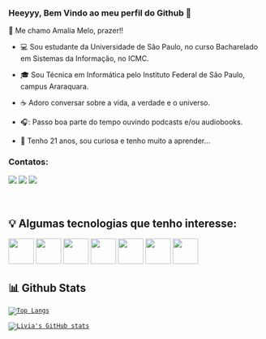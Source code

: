 ### Heeyyy, Bem Vindo ao meu perfil do Github 👋

:high_brightness: Me chamo Amalia Melo, prazer!!

- :computer: Sou estudante da Universidade de São Paulo, no curso Bacharelado em Sistemas da Informação, no ICMC.

- :mortar_board: Sou Técnica em Informática pelo Instituto Federal de São Paulo, campus Araraquara.

- :coffee: Adoro conversar sobre a vida, a verdade e o universo.

- 🎧: Passo boa parte do tempo ouvindo podcasts e/ou audiobooks.

- 🚀 Tenho 21 anos, sou curiosa e tenho muito a aprender...



### Contatos:
<div>
<a href="https://instagram.com/amalia.melo" target="_blank"><img src="https://img.shields.io/badge/-Instagram-%23E4405F?style=for-the-badge&logo=instagram&logoColor=white" target="_blank"></a>
<a href = "mailto:amalia.melo@usp.br"><img src="https://img.shields.io/badge/Gmail-D14836?style=for-the-badge&logo=gmail&logoColor=white" target="_blank"></a>
<a href="https://www.linkedin.com/in/amália-melo" target="_blank"><img src="https://img.shields.io/badge/-LinkedIn-%230077B5?style=for-the-badge&logo=linkedin&logoColor=white" target="_blank"></a>   
</div>

</br>
</br>

## :bulb: Algumas tecnologias que tenho interesse:

<code><img src="https://cdn.jsdelivr.net/gh/devicons/devicon/icons/c/c-original.svg"  height="50"/></code>
<code><img src="https://cdn.jsdelivr.net/gh/devicons/devicon/icons/mysql/mysql-original-wordmark.svg" height="50"/></code>
<code><img src="https://cdn.jsdelivr.net/gh/devicons/devicon/icons/html5/html5-original.svg" height="50"/></code>
<code><img src="https://cdn.jsdelivr.net/gh/devicons/devicon/icons/php/php-original.svg" height="50"/></code>
<code><img src="https://cdn.jsdelivr.net/gh/devicons/devicon/icons/css3/css3-original.svg" height="50"/></code>
<code><img src="https://cdn.jsdelivr.net/gh/devicons/devicon/icons/javascript/javascript-original.svg" height="50"/></code>
<code><img src="https://cdn.jsdelivr.net/gh/devicons/devicon/icons/git/git-original.svg"   height="50"/></code>

## 📊 Github Stats

<code>[![Top Langs](https://github-readme-stats.vercel.app/api/top-langs/?username=Amaliamelo&layout=compact&theme=tokyonight)](https://github.com/Amaliamelo)</code>

<code>[![Livia's GitHub stats](https://github-readme-stats.vercel.app/api?username=Amaliamelo&theme=tokyonight&show_icons=true)](https://github.com/Amaliamelo)</code>

<br>
<!--
**Amaliamelo/Amaliamelo** is a ✨ _special_ ✨ repository because its `README.md` (this file) appears on your GitHub profile.

Here are some ideas to get you started:

- 🔭 I’m currently working on ...
- 🌱 I’m currently learning ...
- 👯 I’m looking to collaborate on ...
- 🤔 I’m looking for help with ...
- 💬 Ask me about ...
- 📫 How to reach me: ...
- 😄 Pronouns: ...
- ⚡ Fun fact: ...
-->
